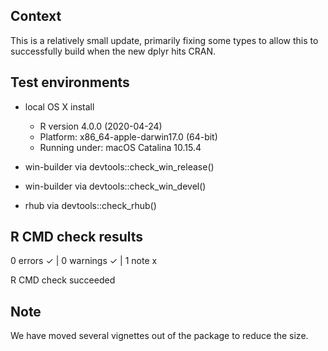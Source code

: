 ## Context

This is a relatively small update, primarily fixing some types to allow this 
to successfully build when the new dplyr hits CRAN.

## Test environments

* local OS X install
  * R version 4.0.0 (2020-04-24)
  * Platform: x86_64-apple-darwin17.0 (64-bit)
  * Running under: macOS Catalina 10.15.4
  
* win-builder via devtools::check_win_release()
* win-builder via devtools::check_win_devel()
* rhub via devtools::check_rhub()


## R CMD check results

0 errors ✓ | 0 warnings ✓ | 1 note x

R CMD check succeeded

## Note

We have moved several vignettes out of the package to reduce the size.

